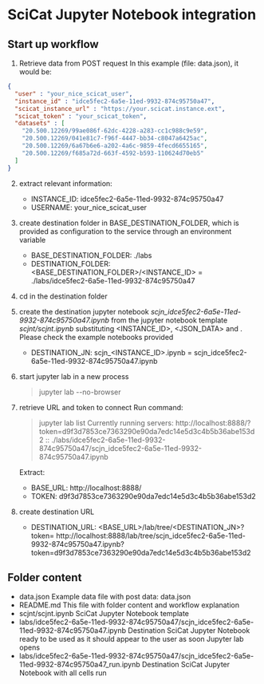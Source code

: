 # SciCat Jupyter Notebook integration

## Start up workflow

1) Retrieve data from POST request
   In this example (file: data.json), it would be:
```json
{
  "user" : "your_nice_scicat_user",
  "instance_id" : "idce5fec2-6a5e-11ed-9932-874c95750a47",
  "scicat_instance_url" : "https://your.scicat.instance.ext",
  "scicat_token" : "your_scicat_token",
  "datasets" : [
    "20.500.12269/99ae086f-62dc-4228-a283-cc1c988c9e59",
    "20.500.12269/041e81c7-f96f-4447-bb34-c8047a6425ac",
    "20.500.12269/6a67b6e6-a202-4a6c-9859-4fecd6655165",
    "20.500.12269/f685a72d-663f-4592-b593-110624d70eb5"
  ]
}
```

2) extract relevant information:
   - INSTANCE_ID: idce5fec2-6a5e-11ed-9932-874c95750a47
   - USERNAME: your_nice_scicat_user

3) create destination folder in BASE_DESTINATION_FOLDER, which is provided as configuration to the service through an environment variable
   - BASE_DESTINATION_FOLDER: ./labs
   - DESTINATION_FOLDER: <BASE_DESTINATION_FOLDER>/<INSTANCE_ID> = ./labs/idce5fec2-6a5e-11ed-9932-874c95750a47

4) cd in the destination folder

5) create the destination jupyter notebook _scjn_idce5fec2-6a5e-11ed-9932-874c95750a47.ipynb_ from the jupyter notebook template _scjnt/scjnt.ipynb_
   substituting <INSTANCE_ID>, <JSON_DATA> and <USERNAME>. Please check the example notebooks provided
   - DESTINATION_JN: scjn_<INSTANCE_ID>.ipynb = scjn_idce5fec2-6a5e-11ed-9932-874c95750a47.ipynb

6) start jupyter lab in a new process
   > jupyter lab --no-browser

7) retrieve URL and token to connect
   Run command:
   > jupyter lab list
Currently running servers:
http://localhost:8888/?token=d9f3d7853ce7363290e90da7edc14e5d3c4b5b36abe153d2 :: ./labs/idce5fec2-6a5e-11ed-9932-874c95750a47/scjn_idce5fec2-6a5e-11ed-9932-874c95750a47.ipynb

   Extract:
   - BASE_URL: http://localhost:8888/
   - TOKEN: d9f3d7853ce7363290e90da7edc14e5d3c4b5b36abe153d2

8) create destination URL
   - DESTINATION_URL: <BASE_URL>/lab/tree/<DESTINATION_JN>?token=<TOKEN>
     http://localhost:8888/lab/tree/scjn_idce5fec2-6a5e-11ed-9932-874c95750a47.ipynb?token=d9f3d7853ce7363290e90da7edc14e5d3c4b5b36abe153d2
 

## Folder content

- data.json
  Example data file with post data: data.json
- README.md
  This file with folder content and workflow explanation
- scjnt/scjnt.ipynb
  SciCat Jupyter Notebook template
- labs/idce5fec2-6a5e-11ed-9932-874c95750a47/scjn_idce5fec2-6a5e-11ed-9932-874c95750a47.ipynb
  Destination SciCat Jupyter Notebook ready to be used as it should appear to the user as soon Jupyter lab opens
- labs/idce5fec2-6a5e-11ed-9932-874c95750a47/scjn_idce5fec2-6a5e-11ed-9932-874c95750a47_run.ipynb
  Destination SciCat Jupyter Notebook with all cells run

